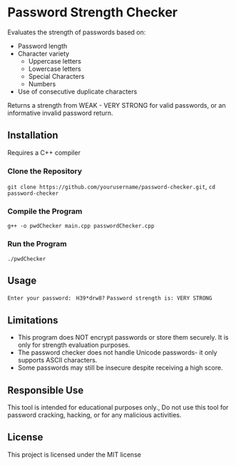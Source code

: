 # Password Strength Checker
Evaluates the strength of passwords based on:
* Password length
* Character variety
    * Uppercase letters
    * Lowercase letters
    * Special Characters
    * Numbers
* Use of consecutive duplicate characters

Returns a strength from WEAK - VERY STRONG for valid passwords, or an informative
invalid password return.


## Installation
Requires a C++ compiler

### Clone the Repository
`git clone https://github.com/yourusername/password-checker.git`,
`cd password-checker`

### Compile the Program
`g++ -o pwdChecker main.cpp passwordChecker.cpp`

### Run the Program
`./pwdChecker`

## Usage
`Enter your password: `
`H39*drw8?`
`Password strength is: VERY STRONG`

## Limitations
* This program does NOT encrypt passwords or store them securely. It is only for strength evaluation purposes.
* The password checker does not handle Unicode passwords- it only supports ASCII characters.
* Some passwords may still be insecure despite receiving a high score.

## Responsible Use
This tool is intended for educational purposes only.,
Do not use this tool for password cracking, hacking, or for any malicious activities.

## License
This project is licensed under the MIT license
